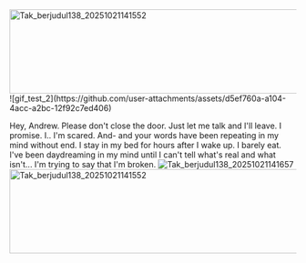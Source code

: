 <img width="736" height="148" alt="Tak_berjudul138_20251021141552" src="https://github.com/user-attachments/assets/551f491a-7406-47b6-8fd2-3c1e8177ccf1" />
![gif_test_2](https://github.com/user-attachments/assets/d5ef760a-a104-4acc-a2bc-12f92c7ed406)

Hey, Andrew. Please don't close the door. Just let me talk and I'll leave. I promise. I.. I'm scared. And- and your words have been repeating in my mind without end. I stay in my bed for hours after I wake up. I barely eat. I've been daydreaming in my mind until I can't tell what's real and what isn't... I'm trying to say that I'm broken.
![Tak_berjudul138_20251021141657](https://github.com/user-attachments/assets/a2a883f4-4083-4d8c-a4f6-b8fcef3ae029)
<img width="736" height="148" alt="Tak_berjudul138_20251021141552" src="https://github.com/user-attachments/assets/551f491a-7406-47b6-8fd2-3c1e8177ccf1" />
